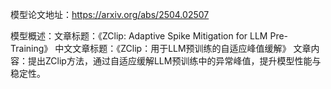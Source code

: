 模型论文地址：https://arxiv.org/abs/2504.02507

模型概述：文章标题：《ZClip: Adaptive Spike Mitigation for LLM Pre-Training》
中文文章标题：《ZClip：用于LLM预训练的自适应峰值缓解》
文章内容：提出ZClip方法，通过自适应缓解LLM预训练中的异常峰值，提升模型性能与稳定性。
